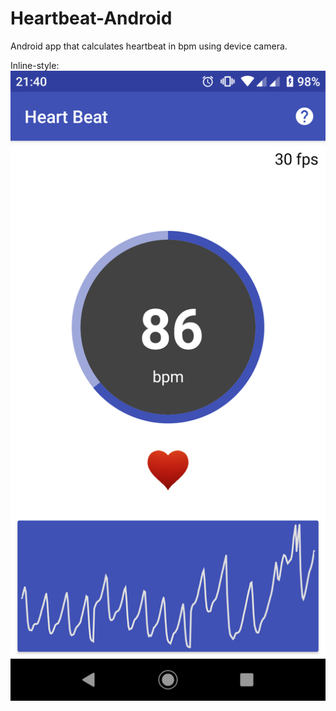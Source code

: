 # Heartbeat-Android

Android app that calculates heartbeat in bpm using device camera.

Inline-style: 
![alt text](https://github.com/Pavou/Heartbeat-Android/blob/master/Screenshot.png "Screenshot")


